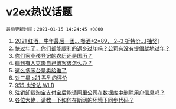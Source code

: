 # v2ex热议话题

`最后更新时间：2021-01-15 14:24:45 +0800`

1. [2021 红酒，牛年最后一团... 餐酒*2=89， 2~3 折特价...[抽奖]](https://www.v2ex.com/t/744901)
1. [快过年了，你们都能顺利的返乡过年吗？公司有没有提倡就地过年？](https://www.v2ex.com/t/744940)
1. [你们家小孩登记的农历还是国历？](https://www.v2ex.com/t/745047)
1. [碰到有人克隆自己博客该怎么办？](https://www.v2ex.com/t/745097)
1. [这么多茅台是卖给谁了](https://www.v2ex.com/t/745122)
1. [对三星 s21 系列的评价](https://www.v2ex.com/t/745099)
1. [955 也没法 WLB](https://www.v2ex.com/t/745039)
1. [注销卸载淘宝支付宝后能请阿里公司在数据库中删除用户信息吗？](https://www.v2ex.com/t/745092)
1. [各位大佬，请教一下如何在断网的环境下同步代码？](https://www.v2ex.com/t/745005)

